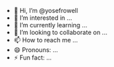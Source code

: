 - 👋 Hi, I’m @yosefrowell
- 👀 I’m interested in ...
- 🌱 I’m currently learning ...
- 💞️ I’m looking to collaborate on ...
- 📫 How to reach me ...
- 😄 Pronouns: ...
- ⚡ Fun fact: ...

<!---
yosefrowell/yosefrowell is a ✨ special ✨ repository because its `README.md` (this file) appears on your GitHub profile.
You can click the Preview link to take a look at your changes.
--->
